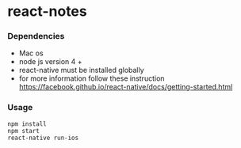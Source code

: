 react-notes
=====================



### Dependencies

* Mac os
* node js version 4 +
* react-native must be installed globally
* for more information follow these instruction https://facebook.github.io/react-native/docs/getting-started.html


### Usage

```
npm install
npm start
react-native run-ios

```